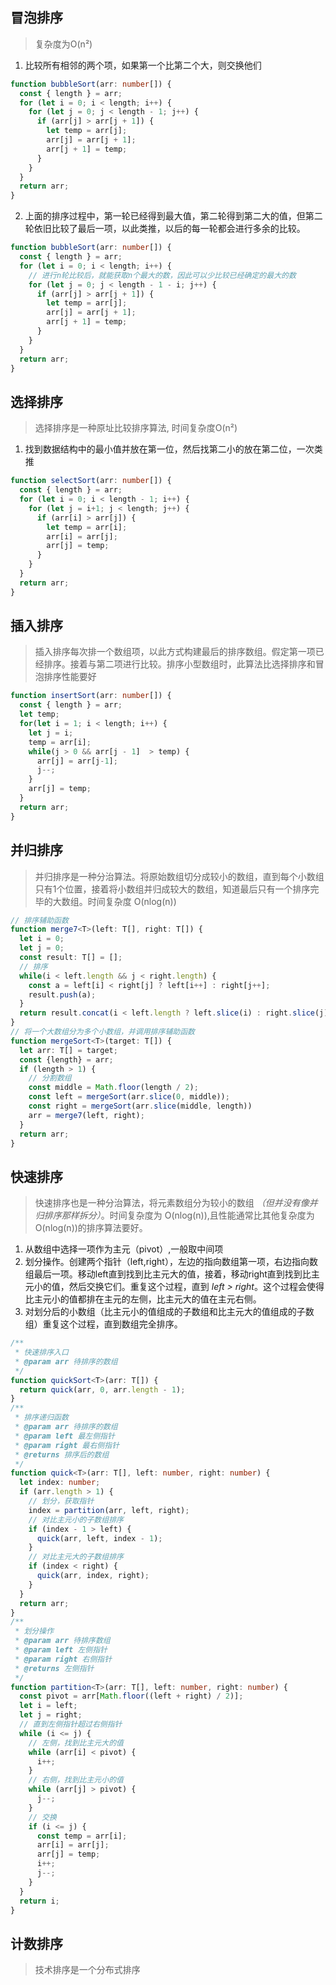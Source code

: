 ## 冒泡排序
> 复杂度为O(n²)
1. 比较所有相邻的两个项，如果第一个比第二个大，则交换他们
```ts
function bubbleSort(arr: number[]) {
  const { length } = arr;
  for (let i = 0; i < length; i++) {
    for (let j = 0; j < length - 1; j++) {
      if (arr[j] > arr[j + 1]) {
        let temp = arr[j];
        arr[j] = arr[j + 1];
        arr[j + 1] = temp;
      }
    }
  }
  return arr;
}
```
2. 上面的排序过程中，第一轮已经得到最大值，第二轮得到第二大的值，但第二轮依旧比较了最后一项，以此类推，以后的每一轮都会进行多余的比较。
```ts
function bubbleSort(arr: number[]) {
  const { length } = arr;
  for (let i = 0; i < length; i++) {
    // 进行n轮比较后，就能获取n个最大的数，因此可以少比较已经确定的最大的数
    for (let j = 0; j < length - 1 - i; j++) {
      if (arr[j] > arr[j + 1]) {
        let temp = arr[j];
        arr[j] = arr[j + 1];
        arr[j + 1] = temp;
      }
    }
  }
  return arr;
}
```
## 选择排序
> 选择排序是一种原址比较排序算法, 时间复杂度O(n²)
1. 找到数据结构中的最小值并放在第一位，然后找第二小的放在第二位，一次类推
```ts
function selectSort(arr: number[]) {
  const { length } = arr;
  for (let i = 0; i < length - 1; i++) {
    for (let j = i+1; j < length; j++) {
      if (arr[i] > arr[j]) {
        let temp = arr[i];
        arr[i] = arr[j];
        arr[j] = temp;
      }
    }
  }
  return arr;
}
```
## 插入排序
> 插入排序每次排一个数组项，以此方式构建最后的排序数组。假定第一项已经排序。接着与第二项进行比较。排序小型数组时，此算法比选择排序和冒泡排序性能要好
```ts
function insertSort(arr: number[]) {
  const { length } = arr;
  let temp;
  for(let i = 1; i < length; i++) {
    let j = i;
    temp = arr[i];
    while(j > 0 && arr[j - 1]  > temp) {
      arr[j] = arr[j-1];
      j--;
    }
    arr[j] = temp;
  }
  return arr;
}
```
## 并归排序
> 并归排序是一种分治算法。将原始数组切分成较小的数组，直到每个小数组只有1个位置，接着将小数组并归成较大的数组，知道最后只有一个排序完毕的大数组。时间复杂度 O(nlog(n))
```ts
// 排序辅助函数
function merge7<T>(left: T[], right: T[]) {
  let i = 0;
  let j = 0;
  const result: T[] = [];
  // 排序
  while(i < left.length && j < right.length) {
    const a = left[i] < right[j] ? left[i++] : right[j++];
    result.push(a);
  }
  return result.concat(i < left.length ? left.slice(i) : right.slice(j));
}
// 将一个大数组分为多个小数组，并调用排序辅助函数
function mergeSort<T>(target: T[]) {
  let arr: T[] = target;
  const {length} = arr;
  if (length > 1) {
    // 分割数组
    const middle = Math.floor(length / 2);
    const left = mergeSort(arr.slice(0, middle));
    const right = mergeSort(arr.slice(middle, length))
    arr = merge7(left, right);
  }
  return arr;
}
```
## 快速排序
> 快速排序也是一种分治算法，将元素数组分为较小的数组 *（但并没有像并归排序那样拆分）*。时间复杂度为 O(nlog(n)),且性能通常比其他复杂度为 O(nlog(n))的排序算法要好。
1. 从数组中选择一项作为主元（pivot）,一般取中间项
2. 划分操作。创建两个指针（left,right），左边的指向数组第一项，右边指向数组最后一项。移动left直到找到比主元大的值，接着，移动right直到找到比主元小的值，然后交换它们。重复这个过程，直到 *left > right*。这个过程会使得比主元小的值都排在主元的左侧，比主元大的值在主元右侧。
3. 对划分后的小数组（比主元小的值组成的子数组和比主元大的值组成的子数组）重复这个过程，直到数组完全排序。
```ts
/**
 * 快速排序入口
 * @param arr 待排序的数组
 */
function quickSort<T>(arr: T[]) {
  return quick(arr, 0, arr.length - 1);
}
/**
 * 排序递归函数
 * @param arr 待排序的数组
 * @param left 最左侧指针
 * @param right 最右侧指针
 * @returns 排序后的数组
 */
function quick<T>(arr: T[], left: number, right: number) {
  let index: number;
  if (arr.length > 1) {
    // 划分，获取指针
    index = partition(arr, left, right);
    // 对比主元小的子数组排序
    if (index - 1 > left) {
      quick(arr, left, index - 1);
    }
    // 对比主元大的子数组排序
    if (index < right) {
      quick(arr, index, right);
    }
  }
  return arr;
}
/**
 * 划分操作
 * @param arr 待排序数组
 * @param left 左侧指针
 * @param right 右侧指针
 * @returns 左侧指针
 */
function partition<T>(arr: T[], left: number, right: number) {
  const pivot = arr[Math.floor((left + right) / 2)];
  let i = left;
  let j = right;
  // 直到左侧指针超过右侧指针
  while (i <= j) {
    // 左侧，找到比主元大的值
    while (arr[i] < pivot) {
      i++;
    }
    // 右侧，找到比主元小的值
    while (arr[j] > pivot) {
      j--;
    }
    // 交换
    if (i <= j) {
      const temp = arr[i];
      arr[i] = arr[j];
      arr[j] = temp;
      i++;
      j--;
    }
  }
  return i;
}
```
## 计数排序
> 技术排序是一个分布式排序